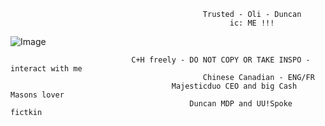                                                Trusted - Oli - Duncan
                                                     ic: ME !!!
![Image](https://github.com/user-attachments/assets/bcb16337-547e-420b-82c3-cc2996bc59d9)

                               C+H freely - DO NOT COPY OR TAKE INSPO - interact with me 
                                               Chinese Canadian - ENG/FR
                                        Majesticduo CEO and big Cash Masons lover
                                            Duncan MDP and UU!Spoke fictkin 
 
